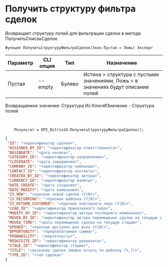 ﻿---
sidebar_position: 7
---

# Получить структуру фильтра сделок
 Возвращает структуру полей для фильтрации сделок в методе ПолучитьСписокСделок



`Функция ПолучитьСтруктуруФильтраСделок(Знач Пустая = Ложь) Экспорт`

  | Параметр | CLI опция | Тип | Назначение |
  |-|-|-|-|
  | Пустая | --empty | Булево | Истина > структура с пустыми значениями, Ложь > в значениях будут описания полей |

  
  Возвращаемое значение:   Структура Из КлючИЗначение - Структура полей

<br/>




```bsl title="Пример кода"
    Результат = OPI_Bitrix24.ПолучитьСтруктуруФильтраСделок();
```
    



```json title="Результат"
{
 "ID": "<идентификатор сделки>",
 "ASSIGNED_BY_ID": "<идентификатор ответственного>",
 "BEGINDATE": "<дата начала>",
 "CATEGORY_ID": "<идентификатор направления>",
 "CLOSEDATE": "<дата завершения>",
 "COMPANY_ID": "<идентификатор компании>",
 "CONTACT_ID": "<идентификатор контакта>",
 "CREATED_BY_ID": "<идентификатор автора>",
 "CURRENCY_ID": "<идентификатор валюты>",
 "DATE_CREATE": "<дата создания>",
 "DATE_MODIFY": "<дата изменения>",
 "IS_NEW": "<признак новой сделки (Y|N)>",
 "IS_RECURRING": "<признак шаблона (Y|N)>",
 "IS_RETURN_CUSTOMER": "<признак повторного лида (Y|N)>",
 "LEAD_ID": "<идентификатор привязанного лида>",
 "MODIFY_BY_ID": "<идентификатор автора последнего изменения>",
 "MOVED_BY_ID": "<идентификатор автора перемещения сделки на текущую стадию>",
 "MOVED_TIME": "<дата перемещения сделки на текущую стадию>",
 "OPENED": "<признак доступен для всех (Y|N)>",
 "OPPORTUNITY": "<предполагаемая сумма>",
 "PROBABILITY": "<вероятность>",
 "REQUISITE_ID": "<идентификатор реквизита>",
 "STAGE_ID": "<идентификатор стадии>",
 "TITLE": "<название сделки (можно искать по шаблону [%_])>",
 "TYPE_ID": "<тип сделки>"
}
```
